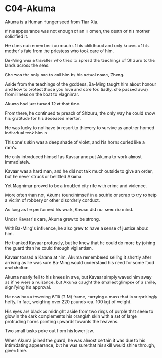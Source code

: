 # C04-Akuma

Akuma is a Human Hunger seed from Tian Xia. 

If his appearance was not enough of an ill omen, the death of his mother solidified it. 

He does not remember too much of his childhood and only knows of his mother's fate from the priestess who took care of him. 

Ba-Ming was a traveller who tried to spread the teachings of Shizuru to the lands across the seas. 

She was the only one to call him by his actual name, Zheng.

Aside from the teachings of the goddess, Ba-Ming taught him about honour and how to protect those you love and care for.
Sadly, she passed away from illness on the boat to Magnimar. 

Akuma had just turned 12 at that time. 

From there, he continued to preach of Shizuru, the only way he could show his gratitude for his deceased mentor.

He was lucky to not have to resort to thievery to survive as another horned individual took him in. 

This one's skin was a deep shade of violet, and his horns curled like a ram's. 

He only introduced himself as Kavaar and put Akuma to work almost immediately. 

Kavaar was a hard man, and he did not talk much outside to give an order, but he never struck or belittled Akuma.

Yet Magnimar proved to be a troubled city rife with crime and violence. 

More often than not, Akuma found himself in a scuffle or scrap to try to help a victim of robbery or other disorderly conduct. 

As long as he performed his work, Kavaar did not seem to mind.

Under Kavaar's care, Akuma grew to be strong. 

With Ba-Ming's influence, he also grew to have a sense of justice about him. 

He thanked Kavaar profusely, but he knew that he could do more by joining the guard than he could through vigilantism. 

Kavaar tossed a Katana at him, Akuma remembered selling it shortly after arriving as he was sure Ba-Ming would understand his need for some food and shelter. 

Akuma nearly fell to his knees in awe, 
but Kavaar simply waved him away as if he were a nuisance, but Akuma caught the smallest glimpse of a smile, signifying his approval.

He now has a towering 6'10 (2 M) frame, carrying a mass that is surprisingly hefty. In fact, weighing over 220 pounds (ca. 100 kg) of weight. 

His eyes are black as midnight aside from two rings of purple that seem to glow in the dark complements his orangish skin with a set of large protruding horns pointing upwards towards the heavens. 

Two small tusks poke out from his lower jaw.

When Akuma joined the guard, he was almost certain it was due to his intimidating appearance, but he was sure that his skill would shine through, given time.